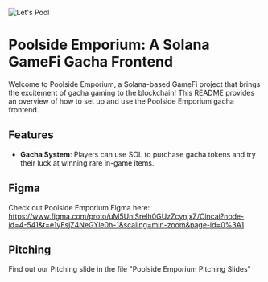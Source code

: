 ![Let's Pool](https://prodigits.co.uk/thumbs/java-games/thumbs/All/Games/s/1335928340.jpg)
# Poolside Emporium: A Solana GameFi Gacha Frontend

Welcome to Poolside Emporium, a Solana-based GameFi project that brings the excitement of gacha gaming to the blockchain! This README provides an overview of how to set up and use the Poolside Emporium gacha frontend.

## Features

- **Gacha System**: Players can use SOL to purchase gacha tokens and try their luck at winning rare in-game items.
## Figma
Check out Poolside Emporium Figma here: https://www.figma.com/proto/uM5UniSrelh0GUzZcynjxZ/Cincai?node-id=4-541&t=e1yFsjZ4NeGYle0h-1&scaling=min-zoom&page-id=0%3A1

## Pitching
Find out our Pitching slide in the file "Poolside Emporium Pitching Slides"
